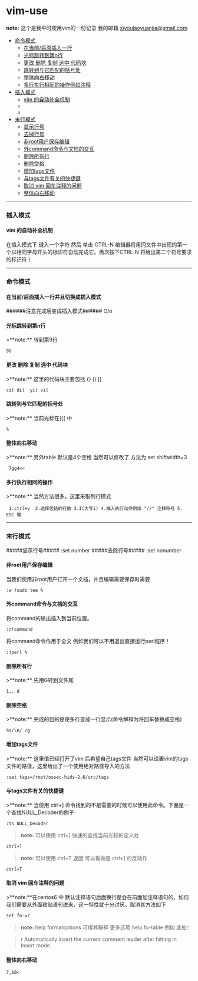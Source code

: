 vim-use
===================
**note:** 这个是我平时使用vim的一份记录 我的邮箱 xiyoulaoyuanjia@gmail.com

*   [命令模式](#commad)
    * [在当前/后面插入一行](#command_1)
    * [光标跳转到第n行](#command_2)
    * [更改 删除 复制 选中 代码块](#command_3)
    * [跳转到与它匹配的括号处](#command_4)
    * [整体向右移动](#command_5)
    * [多行执行相同的操作例如注释](#command_6)
*   [插入模式](#insert)
     * [vim 的自动补全机制](#insert_1)
     * [](#insert_2)
     * [](#insert_3)
*   [末行模式](#lastCommand)
    * [显示行号](#lastCommand_1)
    * [去掉行号](#lastCommand_2)
    * [非root用户保存编辑](#lastCommand_3)
    * [外command命令与文档的交互](#lastCommand_4)
    * [删除所有行](#lastCommand_5)
    * [删除空格](#lastCommand_6)
    * [增加tags文件](#lastCommand_7)
    * [与tags文件有关的快捷键](#lastCommand_8)
    * [取消 vim 回车注释的问题](#lastCommand_9)
    * [整体向右移动](#lastCommand_10)


***
<h3 id="insert">插入模式</h3>
<h4 id="insert_1">vim 的自动补全机制</h4>
    在插入模式下 键入一个字符  然后 单击 CTRL-N 编辑器将用同文件中出现的第一个以相同字母开头的标识符自动完成它。再次按下CTRL-N 将给出第二个符号要求的标识符！



***
<h3 id="commad">命令模式</h3>
<h4 id="command_1">在当前/后面插入一行并且切换成插入模式</h4>
######注意完成后变成插入模式######
    O/o
<h4 id="command_2">光标跳转到第n行</h4>
>**note:** 转到第9行  
    
    9G
    
<h4 id="command_3">更改 删除 复制 选中 代码块</h4>
>**note:** 这里的代码块主要包括 {} () [] 
    
    ci( di(  yi( vi(

<h4 id="command_4">跳转到与它匹配的括号处</h4>
>**note:** 当前光标在([{ 中
    
    %

<h4 id="command_5">整体向右移动</h4>
>**note:** 另外table 默认是4个空格  当然可以修改了 方法为 set shiftwidth=3

     7gg4<< 
     
<h4 id="command_6">多行执行相同的操作</h4>
>**note:** 当然方法很多。这里采取列行模式

     1.ctrl+v  2.选择包括的行数 3.I(大写i) 4.插入执行动作例如 "//" 注释符号 5. ESC 键


***


<h3 id="lastCommand">末行模式</h3>
#####显示行号#####
    :set number 
#####去除行号#####
    :set nonumber
    
<h4 id="lastCommand_3">非root用户保存编辑 </h4>
当我们使用非root用户打开一个文档，并且编辑需要保存时需要
    
    :w !sudo tee %   
<h4 id="lastCommand_4">外command命令与文档的交互 </h4>
将command的输出插入到当前位置。
    
    :r!command
 
将command命令作用于全文 例如我们可以不用退出直接运行perl程序！
    
    :!perl %
    
<h4 id="lastCommand_5">删除所有行</h4>
>**note:** 先用G转到文件尾

    1,. d
<h4 id="lastCommand_6">删除空格</h4>
>**note:** 完成的目的是使多行变成一行显示(命令解释为将回车替换成空格)

    %s/\n/ /g

<h4 id="lastCommand_7">增加tags文件</h4>
>**note:** 这里值已经打开了vim 后希望自己tags文件 当然可以设置vim的tags文件的路径，这里给出了一个使用绝对路径导入的方法
    
    :set tags=/root/ossec-hids-2.6/src/tags

<h4 id="lastCommand_8">与tags文件有关的快捷键</h4>
>**note:** 当使用 ctrl+] 命令找到的不是需要的时候可以使用此命令。下面是一个查找NULL_Decoder的例子

    :ts NULL_Decoder
>**note:** 可以使用 ctrl+] 快速的查找当前光标的定义处
    
    ctrl+] 

>**note:** 可以使用 ctrl+T 返回 可以看做是 ctrl+] 的反动作
    
    ctrl+T

<h4 id="lastCommand_9">取消 vim 回车注释的问题</h4>
>**note:**在centos6 中 默认注释语句后面换行是会在前面加注释语句的，如何我们需要从外面粘贴语句进来，这一特性就十分讨厌。取消其方法如下
    
    set fo-=r
>**note:** 
help formatoptions  可得其解释 
更多选项 help fo-table
例如 此处r

>r     Automatically insert the current comment leader after hitting
        <Enter> in Insert mode.

<h4 id="lastCommand_10">整体向右移动 </h4>

    7,10<



